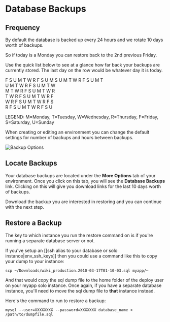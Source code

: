 # Database Backups

## Frequency

By default the database is backed up every 24 hours and we rotate 10 days worth of backups.

So if today is a Monday you can restore back to the 2nd previous Friday.  

Use the quick list below to see at a glance how far back your backups are currently stored.  The last day on the row would be whatever day it is today.

  F S U M T W R F S U M
  S U M T W R F S U M T  
  U M T W R F S U M T W  
  M T W R F S U M T W R  
  T W R F S U M T W R F  
  W R F S U M T W R F S  
  R F S U M T W R F S U

LEGEND: M=Monday, T=Tuesday, W=Wednesday, R=Thursday, F=Friday, S=Saturday, U=Sunday

When creating or editing an environment you can change the default settings for number of backups and hours between backups.

![Backup Options](backup_options.jpg)


## Locate Backups

Your database backups are located under the **More Options** tab of your environment. Once you click on this tab, you will see the **Database Backups** link. Clicking on this will give you download links for the last 10 days worth of backups.

Download the backup you are interested in restoring and you can continue with the next step.

## Restore a Backup

The key to which instance you run the restore command on is if you're running a separate database server or not.

If you've setup an [[ssh alias to your database or solo instance|env_ssh_keys]] then you could use a command like this to copy your dump to your instance:

    scp ~/Downloads/wiki_production.2010-03-17T01-10-03.sql myapp/~

And that would copy the sql dump file to the home folder of the deploy user on your myapp solo instance.  Once again, if you have a separate database instance, you'll need to move the sql dump file to **that** instance instead.

Here's the command to run to restore a backup:

    mysql --user=XXXXXXXX --password=XXXXXXX database_name < /path/to/dumpfile.sql
